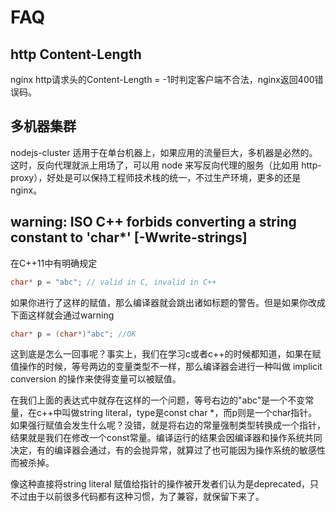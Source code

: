 # FAQ

## http Content-Length

nginx http请求头的Content-Length = -1时判定客户端不合法，nginx返回400错误码。

## 多机器集群

nodejs-cluster 适用于在单台机器上，如果应用的流量巨大，多机器是必然的。这时，反向代理就派上用场了，可以用 node 来写反向代理的服务（比如用 http-proxy），好处是可以保持工程师技术栈的统一，不过生产环境，更多的还是nginx。

## warning: ISO C++ forbids converting a string constant to 'char*' [-Wwrite-strings]
在C++11中有明确规定
```C
char* p = "abc"; // valid in C, invalid in C++
```

如果你进行了这样的赋值，那么编译器就会跳出诸如标题的警告。但是如果你改成下面这样就会通过warning
```C
char* p = (char*)"abc"; //OK
```

这到底是怎么一回事呢？事实上，我们在学习c或者c++的时候都知道，如果在赋值操作的时候，等号两边的变量类型不一样，那么编译器会进行一种叫做 implicit conversion 的操作来使得变量可以被赋值。
 
在我们上面的表达式中就存在这样的一个问题，等号右边的"abc"是一个不变常量，在c++中叫做string literal，type是const char *，而p则是一个char指针。如果强行赋值会发生什么呢？没错，就是将右边的常量强制类型转换成一个指针，结果就是我们在修改一个const常量。编译运行的结果会因编译器和操作系统共同决定，有的编译器会通过，有的会抛异常，就算过了也可能因为操作系统的敏感性而被杀掉。
 
像这种直接将string literal 赋值给指针的操作被开发者们认为是deprecated，只不过由于以前很多代码都有这种习惯，为了兼容，就保留下来了。

